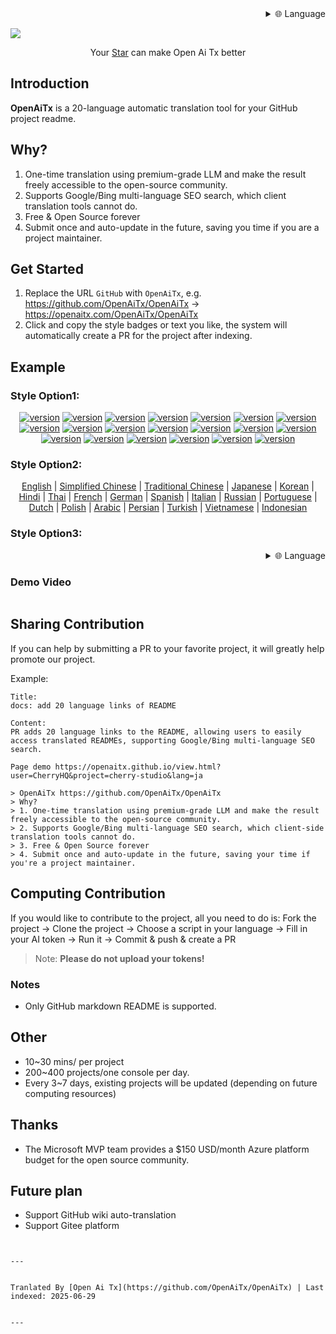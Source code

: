 <div align="right" >
  <details>
    <summary >🌐 Language</summary>
    <div>
      <div align="right">
        <p><a href="https://openaitx.github.io/view.html?user=OpenAiTx&project=OpenAiTx&lang=en">English</a></p>
        <p><a href="https://openaitx.github.io/view.html?user=OpenAiTx&project=OpenAiTx&lang=zh-CN">Simplified Chinese</a></p>
        <p><a href="https://openaitx.github.io/view.html?user=OpenAiTx&project=OpenAiTx&lang=zh-TW">Traditional Chinese</a></p>
        <p><a href="https://openaitx.github.io/view.html?user=OpenAiTx&project=OpenAiTx&lang=ja">Japanese</a></p>
        <p><a href="https://openaitx.github.io/view.html?user=OpenAiTx&project=OpenAiTx&lang=ko">Korean</a></p>
        <p><a href="https://openaitx.github.io/view.html?user=OpenAiTx&project=OpenAiTx&lang=hi">Hindi</a></p>
        <p><a href="https://openaitx.github.io/view.html?user=OpenAiTx&project=OpenAiTx&lang=th">Thai</a></p>
        <p><a href="https://openaitx.github.io/view.html?user=OpenAiTx&project=OpenAiTx&lang=fr">French</a></p>
        <p><a href="https://openaitx.github.io/view.html?user=OpenAiTx&project=OpenAiTx&lang=de">German</a></p>
        <p><a href="https://openaitx.github.io/view.html?user=OpenAiTx&project=OpenAiTx&lang=es">Spanish</a></p>
        <p><a href="https://openaitx.github.io/view.html?user=OpenAiTx&project=OpenAiTx&lang=it">Italian</a></p>
        <p><a href="https://openaitx.github.io/view.html?user=OpenAiTx&project=OpenAiTx&lang=ru">Russian</a></p>
        <p><a href="https://openaitx.github.io/view.html?user=OpenAiTx&project=OpenAiTx&lang=pt">Portuguese</a></p>
        <p><a href="https://openaitx.github.io/view.html?user=OpenAiTx&project=OpenAiTx&lang=nl">Dutch</a></p>
        <p><a href="https://openaitx.github.io/view.html?user=OpenAiTx&project=OpenAiTx&lang=pl">Polish</a></p>
        <p><a href="https://openaitx.github.io/view.html?user=OpenAiTx&project=OpenAiTx&lang=ar">Arabic</a></p>
        <p><a href="https://openaitx.github.io/view.html?user=OpenAiTx&project=OpenAiTx&lang=fa">Persian</a></p>
        <p><a href="https://openaitx.github.io/view.html?user=OpenAiTx&project=OpenAiTx&lang=tr">Turkish</a></p>
        <p><a href="https://openaitx.github.io/view.html?user=OpenAiTx&project=OpenAiTx&lang=vi">Vietnamese</a></p>
        <p><a href="https://openaitx.github.io/view.html?user=OpenAiTx&project=OpenAiTx&lang=id">Indonesian</a></p>
      </div>
    </div>
  </details>
</div>

![](https://openaitx.github.io/logo_crop.png)



<div align="center">
 Your <a href="https://github.com/OpenAiTx/OpenAiTx">Star</a>  can make Open Ai Tx better
</div>


## Introduction

**OpenAiTx** is a 20-language automatic translation tool for your GitHub project readme.

## Why?

1. One-time translation using premium-grade LLM and make the result freely accessible to the open-source community.
2. Supports Google/Bing multi-language SEO search, which client translation tools cannot do.
3. Free & Open Source forever
4. Submit once and auto-update in the future, saving you time if you are a project maintainer.


## Get Started

1. Replace the URL `GitHub` with `OpenAiTx`, e.g. https://github.com/OpenAiTx/OpenAiTx → https://openaitx.com/OpenAiTx/OpenAiTx  
2. Click and copy the style badges or text you like, the system will automatically create a PR for the project after indexing.

## Example

### Style Option1:

<div style="text-align: center"><p><a href="https://openaitx.github.io/view.html?user=OpenAiTx&project=OpenAiTx&lang=en"><img src="https://img.shields.io/badge/EN-white" alt="version"></a> <a href="https://openaitx.github.io/view.html?user=OpenAiTx&project=OpenAiTx&lang=zh-CN"><img src="https://img.shields.io/badge/简中-white" alt="version"></a> <a href="https://openaitx.github.io/view.html?user=OpenAiTx&project=OpenAiTx&lang=zh-TW"><img src="https://img.shields.io/badge/繁中-white" alt="version"></a> <a href="https://openaitx.github.io/view.html?user=OpenAiTx&project=OpenAiTx&lang=ja"><img src="https://img.shields.io/badge/日本語-white" alt="version"></a> <a href="https://openaitx.github.io/view.html?user=OpenAiTx&project=OpenAiTx&lang=ko"><img src="https://img.shields.io/badge/한국어-white" alt="version"></a> <a href="https://openaitx.github.io/view.html?user=OpenAiTx&project=OpenAiTx&lang=hi"><img src="https://img.shields.io/badge/हिन्दी-white" alt="version"></a> <a href="https://openaitx.github.io/view.html?user=OpenAiTx&project=OpenAiTx&lang=th"><img src="https://img.shields.io/badge/ไทย-white" alt="version"></a> <a href="https://openaitx.github.io/view.html?user=OpenAiTx&project=OpenAiTx&lang=fr"><img src="https://img.shields.io/badge/Français-white" alt="version"></a> <a href="https://openaitx.github.io/view.html?user=OpenAiTx&project=OpenAiTx&lang=de"><img src="https://img.shields.io/badge/Deutsch-white" alt="version"></a> <a href="https://openaitx.github.io/view.html?user=OpenAiTx&project=OpenAiTx&lang=es"><img src="https://img.shields.io/badge/Español-white" alt="version"></a> <a href="https://openaitx.github.io/view.html?user=OpenAiTx&project=OpenAiTx&lang=it"><img src="https://img.shields.io/badge/Italiano-white" alt="version"></a> <a href="https://openaitx.github.io/view.html?user=OpenAiTx&project=OpenAiTx&lang=ru"><img src="https://img.shields.io/badge/Русский-white" alt="version"></a> <a href="https://openaitx.github.io/view.html?user=OpenAiTx&project=OpenAiTx&lang=pt"><img src="https://img.shields.io/badge/Português-white" alt="version"></a> <a href="https://openaitx.github.io/view.html?user=OpenAiTx&project=OpenAiTx&lang=nl"><img src="https://img.shields.io/badge/Nederlands-white" alt="version"></a> <a href="https://openaitx.github.io/view.html?user=OpenAiTx&project=OpenAiTx&lang=pl"><img src="https://img.shields.io/badge/Polski-white" alt="version"></a> <a href="https://openaitx.github.io/view.html?user=OpenAiTx&project=OpenAiTx&lang=ar"><img src="https://img.shields.io/badge/العربية-white" alt="version"></a> <a href="https://openaitx.github.io/view.html?user=OpenAiTx&project=OpenAiTx&lang=fa"><img src="https://img.shields.io/badge/فارسی-white" alt="version"></a> <a href="https://openaitx.github.io/view.html?user=OpenAiTx&project=OpenAiTx&lang=tr"><img src="https://img.shields.io/badge/Türkçe-white" alt="version"></a> <a href="https://openaitx.github.io/view.html?user=OpenAiTx&project=OpenAiTx&lang=vi"><img src="https://img.shields.io/badge/Tiếng Việt-white" alt="version"></a> <a href="https://openaitx.github.io/view.html?user=OpenAiTx&project=OpenAiTx&lang=id"><img src="https://img.shields.io/badge/Bahasa Indonesia-white" alt="version"></a> </p></div>

### Style Option2:

<p align="center">
  <a href="https://openaitx.github.io/view.html?user=OpenAiTx&project=OpenAiTx&lang=en">English</a> |
  <a href="https://openaitx.github.io/view.html?user=OpenAiTx&project=OpenAiTx&lang=zh-CN">Simplified Chinese</a> |
  <a href="https://openaitx.github.io/view.html?user=OpenAiTx&project=OpenAiTx&lang=zh-TW">Traditional Chinese</a> |
  <a href="https://openaitx.github.io/view.html?user=OpenAiTx&project=OpenAiTx&lang=ja">Japanese</a> |
  <a href="https://openaitx.github.io/view.html?user=OpenAiTx&project=OpenAiTx&lang=ko">Korean</a> |
  <a href="https://openaitx.github.io/view.html?user=OpenAiTx&project=OpenAiTx&lang=hi">Hindi</a> |
  <a href="https://openaitx.github.io/view.html?user=OpenAiTx&project=OpenAiTx&lang=th">Thai</a> |
  <a href="https://openaitx.github.io/view.html?user=OpenAiTx&project=OpenAiTx&lang=fr">French</a> |
  <a href="https://openaitx.github.io/view.html?user=OpenAiTx&project=OpenAiTx&lang=de">German</a> |
  <a href="https://openaitx.github.io/view.html?user=OpenAiTx&project=OpenAiTx&lang=es">Spanish</a> |
  <a href="https://openaitx.github.io/view.html?user=OpenAiTx&project=OpenAiTx&lang=it">Italian</a> |
  <a href="https://openaitx.github.io/view.html?user=OpenAiTx&project=OpenAiTx&lang=ru">Russian</a> |
  <a href="https://openaitx.github.io/view.html?user=OpenAiTx&project=OpenAiTx&lang=pt">Portuguese</a> |
  <a href="https://openaitx.github.io/view.html?user=OpenAiTx&project=OpenAiTx&lang=nl">Dutch</a> |
  <a href="https://openaitx.github.io/view.html?user=OpenAiTx&project=OpenAiTx&lang=pl">Polish</a> |
  <a href="https://openaitx.github.io/view.html?user=OpenAiTx&project=OpenAiTx&lang=ar">Arabic</a> |
  <a href="https://openaitx.github.io/view.html?user=OpenAiTx&project=OpenAiTx&lang=fa">Persian</a> |
  <a href="https://openaitx.github.io/view.html?user=OpenAiTx&project=OpenAiTx&lang=tr">Turkish</a> |
  <a href="https://openaitx.github.io/view.html?user=OpenAiTx&project=OpenAiTx&lang=vi">Vietnamese</a> |
  <a href="https://openaitx.github.io/view.html?user=OpenAiTx&project=OpenAiTx&lang=id">Indonesian</a>
</p>

### Style Option3:

<div align="right" >
  <details>
    <summary >🌐 Language</summary>
    <div>
      <div align="right">
        <p><a href="https://openaitx.github.io/view.html?user=OpenAiTx&project=OpenAiTx&lang=en">English</a></p>
        <p><a href="https://openaitx.github.io/view.html?user=OpenAiTx&project=OpenAiTx&lang=zh-CN">Simplified Chinese</a></p>
        <p><a href="https://openaitx.github.io/view.html?user=OpenAiTx&project=OpenAiTx&lang=zh-TW">Traditional Chinese</a></p>
        <p><a href="https://openaitx.github.io/view.html?user=OpenAiTx&project=OpenAiTx&lang=ja">Japanese</a></p>
        <p><a href="https://openaitx.github.io/view.html?user=OpenAiTx&project=OpenAiTx&lang=ko">Korean</a></p>
        <p><a href="https://openaitx.github.io/view.html?user=OpenAiTx&project=OpenAiTx&lang=hi">Hindi</a></p>
```markdown
<p><a href="https://openaitx.github.io/view.html?user=OpenAiTx&project=OpenAiTx&lang=th">ไทย</a></p>
<p><a href="https://openaitx.github.io/view.html?user=OpenAiTx&project=OpenAiTx&lang=fr">Français</a></p>
<p><a href="https://openaitx.github.io/view.html?user=OpenAiTx&project=OpenAiTx&lang=de">Deutsch</a></p>
<p><a href="https://openaitx.github.io/view.html?user=OpenAiTx&project=OpenAiTx&lang=es">Español</a></p>
<p><a href="https://openaitx.github.io/view.html?user=OpenAiTx&project=OpenAiTx&lang=it">Italiano</a></p>
<p><a href="https://openaitx.github.io/view.html?user=OpenAiTx&project=OpenAiTx&lang=ru">Русский</a></p>
<p><a href="https://openaitx.github.io/view.html?user=OpenAiTx&project=OpenAiTx&lang=pt">Português</a></p>
<p><a href="https://openaitx.github.io/view.html?user=OpenAiTx&project=OpenAiTx&lang=nl">Nederlands</a></p>
<p><a href="https://openaitx.github.io/view.html?user=OpenAiTx&project=OpenAiTx&lang=pl">Polski</a></p>
<p><a href="https://openaitx.github.io/view.html?user=OpenAiTx&project=OpenAiTx&lang=ar">العربية</a></p>
<p><a href="https://openaitx.github.io/view.html?user=OpenAiTx&project=OpenAiTx&lang=fa">فارسی</a></p>
<p><a href="https://openaitx.github.io/view.html?user=OpenAiTx&project=OpenAiTx&lang=tr">Türkçe</a></p>
<p><a href="https://openaitx.github.io/view.html?user=OpenAiTx&project=OpenAiTx&lang=vi">Tiếng Việt</a></p>
<p><a href="https://openaitx.github.io/view.html?user=OpenAiTx&project=OpenAiTx&lang=id">Bahasa Indonesia</a></p>
  </div>
</div>
</details>
</div>


### Demo Video

<a href="https://github.com/user-attachments/assets/a1370023-8924-4d40-9f18-979a334e934d"> 
<img src="https://github.com/user-attachments/assets/f99e18aa-d943-4a88-a40e-2642952e9695"  alt="">
</a>



## Sharing Contribution

If you can help by submitting a PR to your favorite project, it will greatly help promote our project.

Example:

```
Title:
docs: add 20 language links of README

Content:
PR adds 20 language links to the README, allowing users to easily access translated READMEs, supporting Google/Bing multi-language SEO search.

Page demo https://openaitx.github.io/view.html?user=CherryHQ&project=cherry-studio&lang=ja

> OpenAiTx https://github.com/OpenAiTx/OpenAiTx 
> Why?
> 1. One-time translation using premium-grade LLM and make the result freely accessible to the open-source community.
> 2. Supports Google/Bing multi-language SEO search, which client-side translation tools cannot do.
> 3. Free & Open Source forever 
> 4. Submit once and auto-update in the future, saving your time if you're a project maintainer.
```



## Computing Contribution 

If you would like to contribute to the project, all you need to do is:
Fork the project → Clone the project → Choose a script in your language → Fill in your AI token → Run it → Commit & push & create a PR

> Note: **Please do not upload your tokens!**

### Notes

- Only GitHub markdown README is supported.

## Other

- 10~30 mins/ per project
- 200~400 projects/one console per day.
- Every 3~7 days, existing projects will be updated (depending on future computing resources)


## Thanks

- The Microsoft MVP team provides a $150 USD/month Azure platform budget for the open source community.



## Future plan

- Support GitHub wiki auto-translation 
- Support Gitee platform

```

---

Tranlated By [Open Ai Tx](https://github.com/OpenAiTx/OpenAiTx) | Last indexed: 2025-06-29

---
